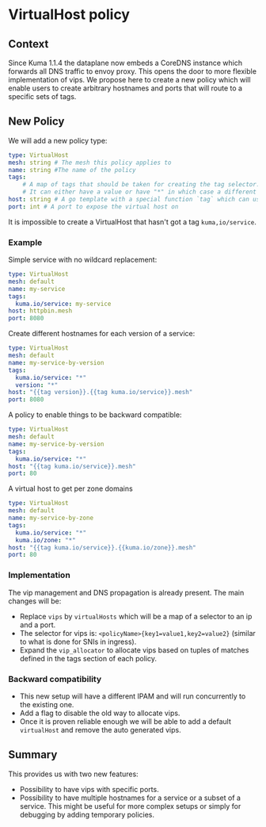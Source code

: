 # VirtualHost policy

## Context

Since Kuma 1.1.4 the dataplane now embeds a CoreDNS instance which forwards all DNS traffic to envoy proxy.
This opens the door to more flexible implementation of vips.
We propose here to create a new policy which will enable users to create arbitrary hostnames and ports that will route to a specific sets of tags.

## New Policy

We will add a new policy type:

```yaml
type: VirtualHost
mesh: string # The mesh this policy applies to
name: string #The name of the policy
tags:
    # A map of tags that should be taken for creating the tag selector. 
    # It can either have a value or have "*" in which case a different vip will be generated for each tuple
host: string # A go template with a special function `tag` which can use tags present in the `tags` section.
port: int # A port to expose the virtual host on
```

It is impossible to create a VirtualHost that hasn't got a tag `kuma,io/service`.

### Example

Simple service with no wildcard replacement:

```yaml
type: VirtualHost
mesh: default
name: my-service
tags:
  kuma.io/service: my-service
host: httpbin.mesh
port: 8080
```

Create different hostnames for each version of a service:

```yaml
type: VirtualHost
mesh: default
name: my-service-by-version
tags:
  kuma.io/service: "*"
  version: "*"
host: "{{tag version}}.{{tag kuma.io/service}}.mesh"
port: 8080
```

A policy to enable things to be backward compatible:

```yaml
type: VirtualHost
mesh: default
name: my-service-by-version
tags:
  kuma.io/service: "*"
host: "{{tag kuma.io/service}}.mesh"
port: 80
```

A virtual host to get per zone domains

```yaml
type: VirtualHost
mesh: default
name: my-service-by-zone
tags:
  kuma.io/service: "*"
  kuma.io/zone: "*"
host: "{{tag kuma.io/service}}.{{kuma.io/zone}}.mesh"
port: 80
```


### Implementation

The vip management and DNS propagation is already present.
The main changes will be:
- Replace `vips` by `virtualHosts` which will be a map of a selector to an ip and a port.
- The selector for vips is: `<policyName>{key1=value1,key2=value2}` (similar to what is done for SNIs in ingress).
- Expand the `vip_allocator` to allocate vips based on tuples of matches defined in the tags section of each policy.

### Backward compatibility

- This new setup will have a different IPAM and will run concurrently to the existing one.
- Add a flag to disable the old way to allocate vips.
- Once it is proven reliable enough we will be able to add a default `virtualHost` and remove the auto generated vips.

## Summary

This provides us with two new features:

- Possibility to have vips with specific ports.
- Possibility to have multiple hostnames for a service or a subset of a service. This might be useful for more complex setups or simply for debugging by adding temporary policies.
